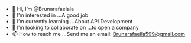 - 👋 Hi, I’m @Brunarafaelala
- 👀 I’m interested in ...A good job
- 🌱 I’m currently learning ...About API Development
- 💞️ I’m looking to collaborate on ...to open a company
- 📫 How to reach me ...Send me an email: Brunarafaella599@gmail.com

<!---
Brunarafaelala/Brunarafaelala is a ✨ special ✨ repository because its `README.md` (this file) appears on your GitHub profile.
You can click the Preview link to take a look at your changes.
--->
